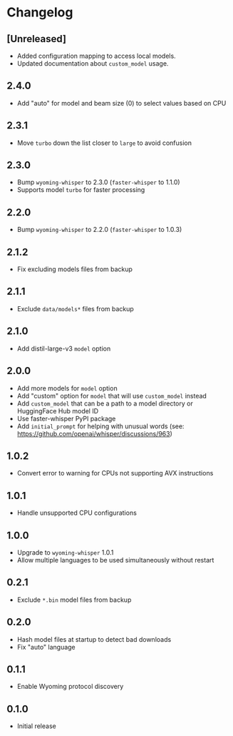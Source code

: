 # Changelog

## [Unreleased]

- Added configuration mapping to access local models.
- Updated documentation about `custom_model` usage.

## 2.4.0

- Add "auto" for model and beam size (0) to select values based on CPU

## 2.3.1

- Move `turbo` down the list closer to `large` to avoid confusion

## 2.3.0

- Bump `wyoming-whisper` to 2.3.0 (`faster-whisper` to 1.1.0)
- Supports model `turbo` for faster processing

## 2.2.0

- Bump `wyoming-whisper` to 2.2.0 (`faster-whisper` to 1.0.3)

## 2.1.2

- Fix excluding models files from backup

## 2.1.1

- Exclude `data/models*` files from backup

## 2.1.0

- Add distil-large-v3 `model` option

## 2.0.0

- Add more models for `model` option
- Add "custom" option for `model` that will use `custom_model` instead
- Add `custom_model` that can be a path to a model directory or HuggingFace Hub model ID
- Use faster-whisper PyPI package
- Add `initial_prompt` for helping with unusual words (see: https://github.com/openai/whisper/discussions/963)

## 1.0.2

- Convert error to warning for CPUs not supporting AVX instructions

## 1.0.1

- Handle unsupported CPU configurations

## 1.0.0

- Upgrade to `wyoming-whisper` 1.0.1
- Allow multiple languages to be used simultaneously without restart

## 0.2.1

- Exclude `*.bin` model files from backup

## 0.2.0

- Hash model files at startup to detect bad downloads
- Fix "auto" language

## 0.1.1

- Enable Wyoming protocol discovery

## 0.1.0

- Initial release
